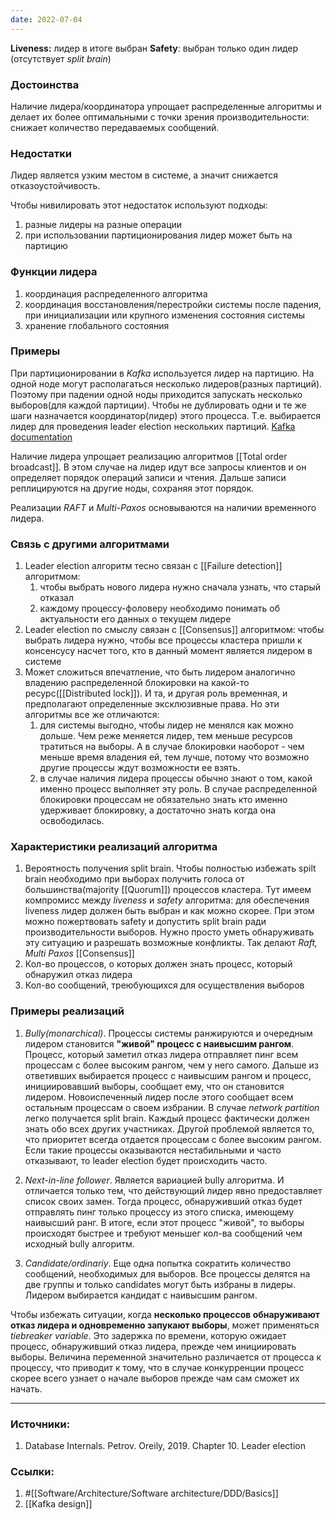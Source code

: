 ```yaml
---
date: 2022-07-04
---
```


**Liveness:** лидер в итоге выбран
**Safety**: выбран только один лидер (отсутствует *split brain*)

### Достоинства

Наличие лидера/координатора упрощает распределенные алгоритмы и делает их более оптимальными с точки зрения производительности: снижает количество передаваемых сообщений.

### Недостатки

Лидер является узким местом в системе, а значит снижается отказоустойчивость.

Чтобы нивилировать этот недостаток используют подходы:
1. разные лидеры на разные операции
1. при использовании партиционирования лидер может быть на партицию

### Функции лидера

1. координация распределенного алгоритма
1. координация восстановления/перестройки системы после падения, при инициализации или крупного изменения состояния системы
1. хранение глобального состояния

### Примеры

При партиционировании в *Kafka* используется лидер на партицию. На одной ноде могут располагаться несколько лидеров(разных партиций). Поэтому при падении одной ноды приходится запускать несколько выборов(для каждой партиции). Чтобы не дублировать  одни и те же шаги назначается координатор(лидер) этого процесса. Т.е. выбирается лидер для проведения leader election нескольких партиций. [Kafka documentation](https://kafka.apache.org/documentation/#design_replicamanagment)

Наличие лидера упрощает реализацию алгоритмов [[Total order broadcast]]. В этом случае на лидер идут все запросы клиентов и он определяет порядок операций записи и чтения. Дальше записи реплицируются на другие ноды, сохраняя этот порядок.

Реализации *RAFT* и *Multi-Paxos* основываются на наличии временного лидера.

### Связь с другими алгоритмами

1. Leader election алгоритм тесно связан с [[Failure detection]] алгоритмом: 
    1. чтобы выбрать нового лидера нужно сначала узнать, что старый отказал
    1. каждому процессу-фоловеру необходимо понимать об актуальности его данных о текущем лидере
1. Leader election по смыслу связан с [[Consensus]] алгоритмом: чтобы выбрать лидера нужно, чтобы все процессы кластера пришли к консенсусу насчет того, кто в данный момент является лидером в системе
1. Может сложиться впечатление, что быть лидером аналогично владению распределенной блокировки на какой-то ресурс([[Distributed lock]]). И та, и другая роль временная, и предполагают определенные эксклюзивные права. Но эти алгоритмы все же отличаются:
    1. для системы выгодно, чтобы лидер не менялся как можно дольше. Чем реже меняется лидер, тем меньше ресурсов тратиться на выборы. А в случае блокировки наоборот - чем меньше время владения ей, тем лучше, потому что возможно другие процессы ждут возможности ее взять.
    1. в случае наличия лидера процессы обычно знают о том, какой именно процесс выполняет эту роль. В случае распределенной блокировки процессам не обязательно знать кто именно удерживает блокировку, а достаточно знать когда она освободилась.

### Характеристики реализаций алгоритма

1. Вероятность получения split brain. Чтобы полностью избежать spilt brain необходимо при выборах получить голоса от большинства(majority [[Quorum]]) процессов кластера. Тут имеем компромисс между *liveness* и *safety* алгоритма: для обеспечения liveness лидер должен быть выбран и как можно скорее. При этом можно пожертвовать safety и допустить split brain ради производительности выборов. Нужно просто уметь обнаруживать эту ситуацию и разрешать возможные конфликты. Так делают *Raft, Multi Paxos* [[Consensus]]
1. Кол-во процессов, о которых должен знать процесс, который обнаружил отказ лидера
1. Кол-во сообщений, треюбующихся для осуществления выборов

### Примеры реализаций

1. *Bully(monarchical)*. Процессы системы ранжируются и очередным лидером становится **"живой" процесс с наивысшим рангом**. Процесс, который заметил отказ лидера отправляет пинг всем процессам с более высоким рангом, чем у него самого. Дальше из ответивших выбирается процесс с наивысшим рангом и процесс, инициировавший выборы, сообщает ему, что он становится лидером. Новоиспеченный лидер после этого сообщает всем остальным процессам о своем избрании.
В случае *network partition* легко получается split brain. Каждый процесс фактически должен знать обо всех других участниках. Другой проблемой является то, что приоритет всегда отдается процессам с более высоким рангом. Если такие процессы оказываются нестабильными и часто отказывают, то leader election будет происходить часто.

1. *Next-in-line follower*. Является вариацией bully алгоритма. И отличается только тем, что действующий лидер явно предоставляет список своих замен. Тогда процесс, обнаруживший отказ будет отправлять пинг только процессу из этого списка, имеющему наивысший ранг. В итоге, если этот процесс "живой", то выборы происходят быстрее и требуют меньшег кол-ва сообщений чем исходный bully алгоритм.


1. *Candidate/ordinariy*. Еще одна попытка сократить количество сообщений, необходимых для выборов. Все процессы делятся на две группы и только candidates могут быть избраны в лидеры. Лидером выбирается кандидат с наивысшим рангом.


Чтобы избежать ситуации, когда **несколько процессов обнаруживают отказ лидера и одновременно запукают выборы**, может применяться *tiebreaker variable*. Это задержка по времени, которую ожидает процесс, обнаруживший отказ лидера, прежде чем инициировать выборы. Величина переменной значительно различается от процесса к процессу, что приводит к тому, что в случае конкурренции процесс скорее всего узнает о начале выборов прежде чам сам сможет их начать.

---

### Источники:
1. Database Internals. Petrov. Oreily, 2019. Chapter 10. Leader election

### Ссылки:
1. #[[Software/Architecture/Software architecture/DDD/Basics]]
1. [[Kafka design]]